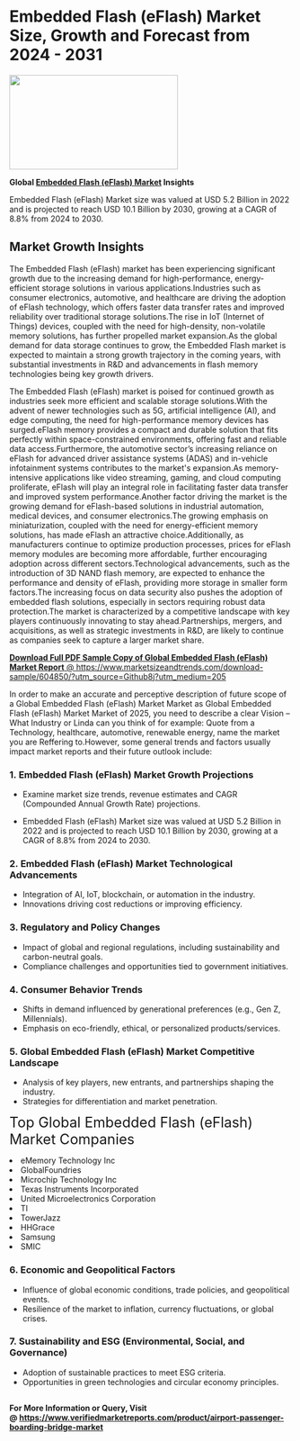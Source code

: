 <H1>Embedded Flash (eFlash) Market Size, Growth and Forecast from 2024 - 2031</H1><img class="aligncenter size-medium wp-image-584254" src="https://thirdeyenews.in/wp-content/uploads/2024/09/Global-Market-Research-300x168.jpeg" alt="" width="300" height="168" /><p><strong>Global&nbsp;<a href="https://www.marketsizeandtrends.com/download-sample/604850/?utm_source=Github8j?utm_medium=205">Embedded Flash (eFlash) Market</a> Insights</strong></p><p>Embedded Flash (eFlash) Market size was valued at USD 5.2 Billion in 2022 and is projected to reach USD 10.1 Billion by 2030, growing at a CAGR of 8.8% from 2024 to 2030.</p><p><h2>Market Growth Insights</h2> <p>The Embedded Flash (eFlash) market has been experiencing significant growth due to the increasing demand for high-performance, energy-efficient storage solutions in various applications.Industries such as consumer electronics, automotive, and healthcare are driving the adoption of eFlash technology, which offers faster data transfer rates and improved reliability over traditional storage solutions.The rise in IoT (Internet of Things) devices, coupled with the need for high-density, non-volatile memory solutions, has further propelled market expansion.As the global demand for data storage continues to grow, the Embedded Flash market is expected to maintain a strong growth trajectory in the coming years, with substantial investments in R&D and advancements in flash memory technologies being key growth drivers.</p> <p><a href="#"></a></p> <p>The Embedded Flash (eFlash) market is poised for continued growth as industries seek more efficient and scalable storage solutions.With the advent of newer technologies such as 5G, artificial intelligence (AI), and edge computing, the need for high-performance memory devices has surged.eFlash memory provides a compact and durable solution that fits perfectly within space-constrained environments, offering fast and reliable data access.Furthermore, the automotive sector’s increasing reliance on eFlash for advanced driver assistance systems (ADAS) and in-vehicle infotainment systems contributes to the market's expansion.As memory-intensive applications like video streaming, gaming, and cloud computing proliferate, eFlash will play an integral role in facilitating faster data transfer and improved system performance.Another factor driving the market is the growing demand for eFlash-based solutions in industrial automation, medical devices, and consumer electronics.The growing emphasis on miniaturization, coupled with the need for energy-efficient memory solutions, has made eFlash an attractive choice.Additionally, as manufacturers continue to optimize production processes, prices for eFlash memory modules are becoming more affordable, further encouraging adoption across different sectors.Technological advancements, such as the introduction of 3D NAND flash memory, are expected to enhance the performance and density of eFlash, providing more storage in smaller form factors.The increasing focus on data security also pushes the adoption of embedded flash solutions, especially in sectors requiring robust data protection.The market is characterized by a competitive landscape with key players continuously innovating to stay ahead.Partnerships, mergers, and acquisitions, as well as strategic investments in R&D, are likely to continue as companies seek to capture a larger market share.<p><a href="#"></p><p><span class=""><strong>Download Full PDF Sample Copy of Global Embedded Flash (eFlash) Market Report</strong> @ <a href="https://www.marketsizeandtrends.com/download-sample/604850/?utm_source=Github8j?utm_medium=205" target="_blank">https://www.marketsizeandtrends.com/download-sample/604850/?utm_source=Github8j?utm_medium=205</a></span></p><p>In order to make an accurate and perceptive description of future scope of a Global&nbsp;Embedded Flash (eFlash) Market Market as Global&nbsp;Embedded Flash (eFlash) Market Market of 2025, you need to describe a clear Vision &ndash; What Industry or Linda can you think of for example: Quote from a Technology, healthcare, automotive, renewable energy, name the market you are Reffering to.However, some general trends and factors usually impact market reports and their future outlook include:</p><h3>1.&nbsp;<strong>Embedded Flash (eFlash) Market Growth Projections</strong></h3><ul><li>Examine market size trends, revenue estimates and CAGR (Compounded Annual Growth Rate) projections.</li><li><p>Embedded Flash (eFlash) Market size was valued at USD 5.2 Billion in 2022 and is projected to reach USD 10.1 Billion by 2030, growing at a CAGR of 8.8% from 2024 to 2030.</p></li></ul><h3>2.&nbsp;<strong>Embedded Flash (eFlash) Market Technological Advancements</strong></h3><ul><li>Integration of AI, IoT, blockchain, or automation in the industry.</li><li>Innovations driving cost reductions or improving efficiency.</li></ul><h3>3.&nbsp;<strong>Regulatory and Policy Changes</strong></h3><ul><li>Impact of global and regional regulations, including sustainability and carbon-neutral goals.</li><li>Compliance challenges and opportunities tied to government initiatives.</li></ul><h3>4.&nbsp;<strong>Consumer Behavior Trends</strong></h3><ul><li>Shifts in demand influenced by generational preferences (e.g., Gen Z, Millennials).</li><li>Emphasis on eco-friendly, ethical, or personalized products/services.</li></ul><h3>5.&nbsp;<strong>Global Embedded Flash (eFlash) Market Competitive Landscape</strong></h3><ul><li>Analysis of key players, new entrants, and partnerships shaping the industry.</li><li>Strategies for differentiation and market penetration.</li></ul><p data-pm-slice="1 1 []"><span style="color: inherit; font-family: inherit; font-size: 25px;">Top Global Embedded Flash (eFlash) Market Companies</span></p><div class="" data-test-id=""><p><li>eMemory Technology Inc</li><li> GlobalFoundries</li><li> Microchip Technology Inc</li><li> Texas Instruments Incorporated</li><li> United Microelectronics Corporation</li><li> TI</li><li> TowerJazz</li><li> HHGrace</li><li> Samsung</li><li> SMIC</li></p></div><h3>6.&nbsp;<strong>Economic and Geopolitical Factors</strong></h3><ul><li>Influence of global economic conditions, trade policies, and geopolitical events.</li><li>Resilience of the market to inflation, currency fluctuations, or global crises.</li></ul><h3>7.&nbsp;<strong>Sustainability and ESG (Environmental, Social, and Governance)</strong></h3><ul><li>Adoption of sustainable practices to meet ESG criteria.</li><li>Opportunities in green technologies and circular economy principles.</li></ul><h2><strong style="font-size: 14px;">For More Information or Query, Visit @&nbsp;</strong><a style="background-color: #ffffff; font-size: 14px;" href="https://www.marketsizeandtrends.com/report/embedded-flash-eflash-market/" target="_blank">https://www.verifiedmarketreports.com/product/airport-passenger-boarding-bridge-market</a></h2>